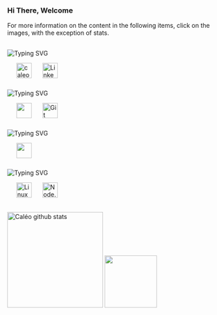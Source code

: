 <h3>Hi There, Welcome</h3> 

For more information on the content in the following items, click on the images, with the exception of stats.

## 

![Typing SVG](https://readme-typing-svg.herokuapp.com?font=Fira+Code&weight=100&size=25&duration=5000&pause=1000&color=ffffff&center=false&vCenter=true&random=false&width=1000&lines=Contacts:;Gmail+and+Linkedin.)
<div>
<img width="17"/>
<a href="mailto:caleo.gps.6@gmail.com" target="_blank" ral="external"><img src="https://cdn4.iconfinder.com/data/icons/social-media-logos-6/512/112-gmail_email_mail-512.png" alt="caleo.gps.6@gmail.com" height="35"/></a>
<img width="17"/>
<a href="www.linkedin.com/in/caléo-vieira-cordeiro-584b8a337/" target="_blank" ral="external"><img src="https://cdn.jsdelivr.net/gh/devicons/devicon@latest/icons/linkedin/linkedin-original.svg" alt="Linkedin" height="35"/></a>
</div>

###

![Typing SVG](https://readme-typing-svg.herokuapp.com?font=Fira+Code&weight=100&size=27&duration=5000&pause=1000&color=ffffff&center=false&vCenter=true&random=false&width=1000&lines=Formations:;Curriculum,+skills+and+certificates.)
<div>
  <img width="17"/>
  <a href="https://github.com/caleoo/career/blob/main/Currículo%20Caléo%20V.%20C..pdf" target="_self" ral="next"><img src="https://img.utdstc.com/icon/69d/098/69d09858fb3acb7f53fa535e739d7613ddec5d847bd617623ec09dc9b7c55622:200" height="35"/></a>
  <img width="17"/>
  <img src="https://cdn.jsdelivr.net/gh/devicons/devicon@latest/icons/git/git-original.svg" alt="Git" height="35"/>
</div>

###

![Typing SVG](https://readme-typing-svg.herokuapp.com?font=Fira+Code&weight=100&size=27&duration=5000&pause=1000&color=ffffff&center=false&vCenter=true&random=false&width=1000&lines=Studying:;Python.)
<div>
  <img width="17"/>
  <img src="https://cdn.jsdelivr.net/gh/devicons/devicon@latest/icons/python/python-original.svg" height="35"/>
  <img width="17"/>
</div>

###

![Typing SVG](https://readme-typing-svg.herokuapp.com?font=Fira+Code&weight=100&size=27&duration=5000&pause=1000&color=ffffff&center=false&vCenter=true&random=false&width=1000&lines=I+intend+to+study:;Linux,+Python+and+Node.js.)
<div>
  <img width="17"/>
  <img src="https://cdn.jsdelivr.net/gh/devicons/devicon@latest/icons/linux/linux-original.svg" alt="Linux" height="35"/>
  <img width="17"/>
  <img src="https://cdn.jsdelivr.net/gh/devicons/devicon@latest/icons/nodejs/nodejs-original.svg" alt="Node.js" height="35"/>
</div>

##

<div>  
  <img height="220px" src="https://github-readme-stats.vercel.app/api?username=caleoo&show_icons=true&count_private=true&hide_border=true&title_color=4e90fd&icon_color=4e90fd&text_color=ffffff&bg_color=0d1117" alt="Caléo github stats" /> 
  <img height="120px" src="https://github-readme-stats.vercel.app/api/top-langs/?username=caleoo&layout=compact&hide_border=true&title_color=4e90fd&text_color=ffffff&bg_color=0d1117" />
</div>

<!--<div>
  <img width="17"/>
  <img src="https://cdn.jsdelivr.net/gh/devicons/devicon@latest/icons/csharp/csharp-original.svg" alt="Csharp" height="35"/>
  <img width="17"/>
  <img src="https://cdn.jsdelivr.net/gh/devicons/devicon@latest/icons/cplusplus/cplusplus-original.svg" alt="Cplusplus" height="35"/>
  <img width="17"/>
  <img src="https://cdn.jsdelivr.net/gh/devicons/devicon@latest/icons/react/react-original.svg" alt="React" height="35"/>
  <img width="17"/>
  <img src="https://cdn.jsdelivr.net/gh/devicons/devicon@latest/icons/linux/linux-original.svg" alt="Linux" height="35"/>
  <img width="17"/>
  <img src="https://cdn.jsdelivr.net/gh/devicons/devicon@latest/icons/prisma/prisma-original.svg" alt="Prisma" height="35"/>
  <img width="17"/>
  <img src="https://cdn.jsdelivr.net/gh/devicons/devicon@latest/icons/python/python-original.svg" alt="Python" height="35"/>
  <img width="17"/>
  <img src="https://cdn.jsdelivr.net/gh/devicons/devicon@latest/icons/nodejs/nodejs-original.svg" alt="Node.js" height="35"/>
</div>-->
